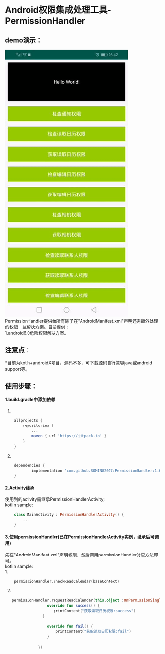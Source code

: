 Android权限集成处理工具-PermissionHandler
===
## demo演示：
![](github_image/1553035458681.gif)
<br>
PermissionHandler提供给所有除了在"AndroidManifest.xml"声明还需额外处理的权限一些解决方案。目前提供：
<br>
1.android6.0危险权限解决方案。
## 注意点：
*目前为kotln+androidX项目，源码不多，可下载源码自行兼容java或android support等。
## 使用步骤：
#### 1.build.gradle中添加依赖
1.
``` gradle
	allprojects {
		repositories {
			...
			maven { url 'https://jitpack.io' }
		}
	}
```
2.
``` gradle
	dependencies {
	        implementation 'com.github.SOMING2017:PermissionHandler:1.0.4'
	}
```
#### 2.Activity继承
使用到的activity需继承PermissionHandlerActivity;
<br>
kotlin sample:
<br>
``` kotlin
    class MainActivity : PermissionHandlerActivity() {
        ...
    }
```
#### 3.使用permissionHandler(已在PermissionHandlerActivity实例，继承后可调用)
先在"AndroidManifest.xml"声明权限，然后调用permissionHandler对应方法即可。
<br>
kotlin sample:
<br>
1.
``` kotlin
    permissionHandler.checkReadCalendar(baseContext)
```
2.
``` kotlin
   permissionHandler.requestReadCalendar(this,object :OnPermissionSingleListener{
                   override fun success() {
                      printContent("获取读取日历权限:success")
                 }

                   override fun fail() {
                       printContent("获取读取日历权限:fail")
                   }

               })
```
